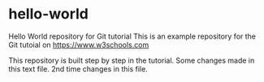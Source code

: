 # hello-world
Hello World repository for Git tutorial
This is an example repository for the Git tutoial on https://www.w3schools.com

This repository is built step by step in the tutorial.
Some changes made in this text file.
2nd time changes in this file.

